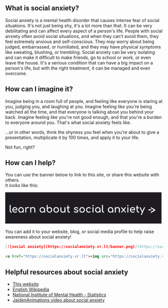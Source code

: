 ## What is social anxiety?
Social anxiety is a mental health disorder that causes intense fear of social situations. It's not just being shy, it's a lot more than that. It can be very debilitating and can affect every aspect of a person's life. People with social anxiety often avoid social situations, and when they can't avoid them, they feel extremely anxious and self-conscious. They may worry about being judged, embarrassed, or humiliated, and they may have physical symptoms like sweating, blushing, or trembling. Social anxiety can be very isolating and can make it difficult to make friends, go to school or work, or even leave the house. It's a serious condition that can have a big impact on a person's life, but with the right treatment, it can be managed and even overcome.
## How can I imagine it?
Imagine being in a room full of people, and feeling like everyone is staring at you, judging you, and laughing at you. Imagine feeling like you're being watched all the time, and that everyone is talking about you behind your back. Imagine feeling like you're not good enough, and that you're a burden to everyone around you. That's what social anxiety feels like.

...or in other words, think the shyness you feel when you're about to give a presentation, multiplicate it by 100 times, and apply it to your life.

Not fun, right?
## How can I help?
You can use the banner below to link to this site, or share this website with others.  
It looks like this:

<!-- whitespace -->

[![social anxiety](banner.png)](https://socialanxiety.vr.lt)

You can add it to your website, blog, or social media profile to help raise awareness about social anxiety!
```markdown
[![social anxiety](https://socialanxiety.vr.lt/banner.png)](https://socialanxiety.vr.lt)
```
```html
<a href="https://socialanxiety.vr.lt"><img src="https://socialanxiety.vr.lt/banner.png" alt="social anxiety"></a>
```
## Helpful resources about social anxiety
- [This website](https://socialanxiety.vr.lt)  
- [English Wikipedia](https://en.wikipedia.org/wiki/Social_anxiety_disorder)  
- [National Institute of Mental Health - Statistics](https://www.nimh.nih.gov/health/statistics/social-anxiety-disorder)
- [JaidenAnimations video about social anxiety](https://www.youtube.com/watch?v=sbtQp7C1MDs)